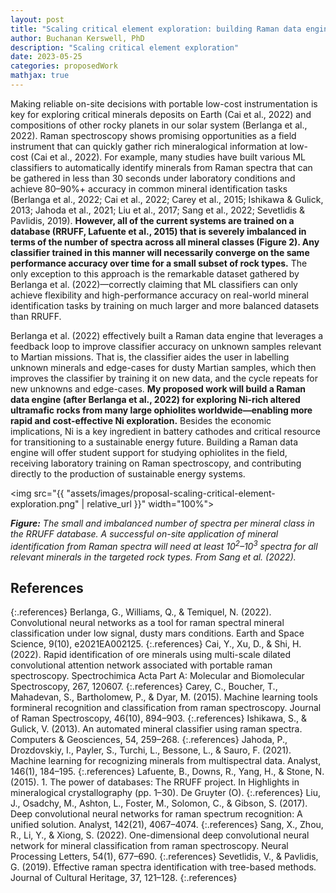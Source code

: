 ```yaml
---
layout: post
title: "Scaling critical element exploration: building Raman data engines to accelerate automated on-site mineral identification"
author: Buchanan Kerswell, PhD
description: "Scaling critical element exploration"
date: 2023-05-25
categories: proposedWork
mathjax: true
---
```


Making reliable on-site decisions with portable low-cost instrumentation is key for exploring critical minerals deposits on Earth (Cai et al., 2022) and compositions of other rocky planets in our solar system (Berlanga et al., 2022). Raman spectroscopy shows promising opportunities as a field instrument that can quickly gather rich mineralogical information at low-cost (Cai et al., 2022). For example, many studies have built various ML classifiers to automatically identify minerals from Raman spectra that can be gathered in less than 30 seconds under laboratory conditions and achieve 80–90%+ accuracy in common mineral identification tasks (Berlanga et al., 2022; Cai et al., 2022; Carey et al., 2015; Ishikawa & Gulick, 2013; Jahoda et al., 2021; Liu et al., 2017; Sang et al., 2022; Sevetlidis & Pavlidis, 2019). **However, all of the current systems are trained on a database (RRUFF, Lafuente et al., 2015) that is severely imbalanced in terms of the number of spectra across all mineral classes (Figure 2). Any classifier trained in this manner will necessarily converge on the same performance accuracy over time for a small subset of rock types.** The only exception to this approach is the remarkable dataset gathered by Berlanga et al. (2022)—correctly claiming that ML classifiers can only achieve flexibility and high-performance accuracy on real-world mineral identification tasks by training on much larger and more balanced datasets than RRUFF.

Berlanga et al. (2022) effectively built a Raman data engine that leverages a feedback loop to improve classifier accuracy on unknown samples relevant to Martian missions. That is, the classifier aides the user in labelling unknown minerals and edge-cases for dusty Martian samples, which then improves the classifier by training it on new data, and the cycle repeats for new unknowns and edge-cases. **My proposed work will build a Raman data engine (after Berlanga et al., 2022) for exploring Ni-rich altered ultramafic rocks from many large ophiolites worldwide—enabling more rapid and cost-effective Ni exploration.** Besides the economic implications, Ni is a key ingredient in battery cathodes and critical resource for transitioning to a sustainable energy future. Building a Raman data engine will offer student support for studying ophiolites in the field, receiving laboratory training on Raman spectroscopy, and contributing directly to the production of sustainable energy systems.


<img src="{{ "assets/images/proposal-scaling-critical-element-exploration.png" | relative_url }}" width="100%">

***Figure:*** *The small and imbalanced number of spectra per mineral class in the RRUFF database. A successful on-site application of mineral identification from Raman spectra will need at least 10$^2$–10$^3$ spectra for all relevant minerals in the targeted rock types. From Sang et al. (2022).*

## References

{:.references}
Berlanga, G., Williams, Q., & Temiquel, N. (2022). Convolutional neural networks as a tool for raman spectral mineral classification under low signal, dusty mars conditions. Earth and Space Science, 9(10), e2021EA002125.
{:.references}
Cai, Y., Xu, D., & Shi, H. (2022). Rapid identification of ore minerals using multi-scale dilated convolutional attention network associated with portable raman spectroscopy. Spectrochimica Acta Part A: Molecular and Biomolecular Spectroscopy, 267, 120607.
{:.references}
Carey, C., Boucher, T., Mahadevan, S., Bartholomew, P., & Dyar, M. (2015). Machine learning tools formineral recognition and classification from raman spectroscopy. Journal of Raman Spectroscopy, 46(10), 894–903.
{:.references}
Ishikawa, S., & Gulick, V. (2013). An automated mineral classifier using raman spectra. Computers & Geosciences, 54, 259–268.
{:.references}
Jahoda, P., Drozdovskiy, I., Payler, S., Turchi, L., Bessone, L., & Sauro, F. (2021). Machine learning for recognizing minerals from multispectral data. Analyst, 146(1), 184–195.
{:.references}
Lafuente, B., Downs, R., Yang, H., & Stone, N. (2015). 1. The power of databases: The RRUFF project. In Highlights in mineralogical crystallography (pp. 1–30). De Gruyter (O).
{:.references}
Liu, J., Osadchy, M., Ashton, L., Foster, M., Solomon, C., & Gibson, S. (2017). Deep convolutional neural networks for raman spectrum recognition: A unified solution. Analyst, 142(21), 4067–4074.
{:.references}
Sang, X., Zhou, R., Li, Y., & Xiong, S. (2022). One-dimensional deep convolutional neural network for mineral classification from raman spectroscopy. Neural Processing Letters, 54(1), 677–690.
{:.references}
Sevetlidis, V., & Pavlidis, G. (2019). Effective raman spectra identification with tree-based methods. Journal of Cultural Heritage, 37, 121–128.
{:.references}
